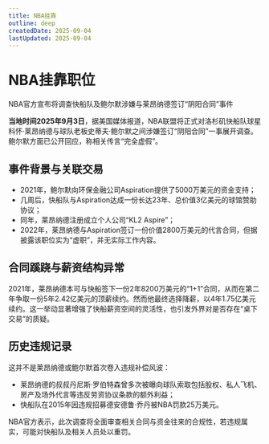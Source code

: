 ```yaml
---
title: NBA挂靠
outline: deep
createdDate: 2025-09-04
lastUpdated: 2025-09-04
---
```

# NBA挂靠职位

NBA官方宣布将调查快船队及鲍尔默涉嫌与莱昂纳德签订“阴阳合同”事件

**当地时间2025年9月3日**，据美国媒体报道，NBA联盟将正式对洛杉矶快船队球星科怀·莱昂纳德与球队老板史蒂夫·鲍尔默之间涉嫌签订“阴阳合同”一事展开调查。鲍尔默方面已公开回应，称相关传言“完全虚假”。

## 事件背景与关联交易

- 2021年，鲍尔默向环保金融公司Aspiration提供了5000万美元的资金支持；
- 几周后，快船队与Aspiration达成一份长达23年、总价值3亿美元的球馆赞助协议；
- 同年，莱昂纳德注册成立个人公司“KL2 Aspire”；
- 2022年，莱昂纳德与Aspiration签订一份价值2800万美元的代言合同，但据披露该职位实为“虚职”，并无实际工作内容。

## 合同蹊跷与薪资结构异常

2021年，莱昂纳德本可与快船签下一份2年8200万美元的“1+1”合同，从而在第二年争取一份5年2.42亿美元的顶薪续约。然而他最终选择降薪，以4年1.75亿美元续约。这一举动显著增强了快船薪资空间的灵活性，也引发外界对是否存在“桌下交易”的质疑。

## 历史违规记录

这并不是莱昂纳德或鲍尔默首次卷入违规补偿风波：

- 莱昂纳德的叔叔丹尼斯·罗伯特森曾多次被曝向球队索取包括股权、私人飞机、房产及场外代言等违反劳资协议条款的额外利益；
- 快船队在2015年因违规招募德安德鲁·乔丹被NBA罚款25万美元。

NBA官方表示，此次调查将全面审查相关合同与资金往来的合规性，若违规属实，可能对快船队及相关人员处以重罚。
